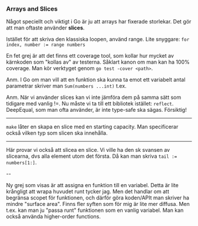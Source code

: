 ### Arrays and Slices

Något speciellt och viktigt i Go är ju att arrays har fixerade storlekar. Det gör att man oftaste använder **slices**. 

Istället för att skriva den klassiska loopen, använd range. Lite snyggare:
`for index, number := range numbers`

En fet grej är att det finns ett coverage tool, som kollar hur mycket av kärnkoden som "kollas av" av testerna. Såklart kanon om man kan ha 100% coverage. Man kör verktyget genom `go test -cover <path>`.

Anm. I Go om man vill att en funktion ska kunna ta emot ett variabelt antal parametrar skriver man `Sum(numbers ...int)` t.ex.

Anm. När vi använder slices kan vi inte jämföra dem på samma sätt som tidigare med vanlig !=. Nu måste vi ta till ett bibliotek istället: `reflect`. DeepEqual, som man ofta använder, är inte type-safe ska sägas. Försiktig!

---

`make` låter en skapa en slice med en starting capacity. Man specificerar också vilken typ som slicen ska innehålla. 

---

Här provar vi också att slicea en slice. Vi ville ha den sk svansen av slicearna, dvs alla element utom det första. Då kan man skriva `tail := numbers[1:]`.

--

Ny grej som visas är att assigna en funktion till en variabel. Detta är lite krångligt att wrapa huvudet runt tycker jag. Men det handlar om att begränsa scopet för funktionen, och därför göra koden/APIt man skriver ha mindre "surface area". Finns fler syften som för mig är lite mer diffusa. Men t.ex. kan man ju "passa runt" funktionen som en vanlig variabel. Man kan också använda higher-order functions.


